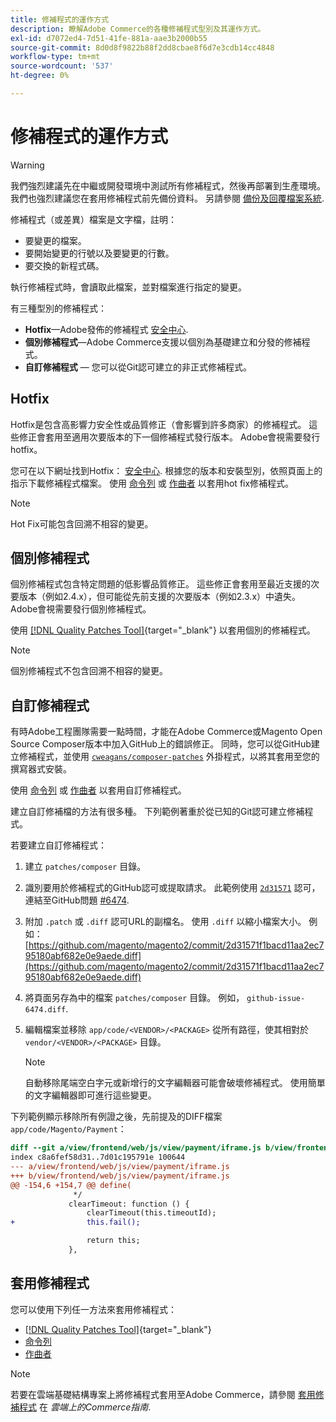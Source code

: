 ```yaml
---
title: 修補程式的運作方式
description: 瞭解Adobe Commerce的各種修補程式型別及其運作方式。
exl-id: d7072ed4-7d51-41fe-881a-aae3b2000b55
source-git-commit: 8d0d8f9822b88f2dd8cbae8f6d7e3cdb14cc4848
workflow-type: tm+mt
source-wordcount: '537'
ht-degree: 0%

---
```


# 修補程式的運作方式

>[!WARNING]
>
>我們強烈建議先在中繼或開發環境中測試所有修補程式，然後再部署到生產環境。 我們也強烈建議您在套用修補程式前先備份資料。 另請參閱 [備份及回覆檔案系統](../../installation/tutorials/backup.md).

修補程式（或差異）檔案是文字檔，註明：

- 要變更的檔案。
- 要開始變更的行號以及要變更的行數。
- 要交換的新程式碼。

執行修補程式時，會讀取此檔案，並對檔案進行指定的變更。

有三種型別的修補程式：

- **Hotfix**—Adobe發佈的修補程式 [安全中心](https://magento.com/security/patches).
- **個別修補程式**—Adobe Commerce支援以個別為基礎建立和分發的修補程式。
- **自訂修補程式** — 您可以從Git認可建立的非正式修補程式。

## Hotfix

Hotfix是包含高影響力安全性或品質修正（會影響到許多商家）的修補程式。 這些修正會套用至適用次要版本的下一個修補程式發行版本。 Adobe會視需要發行hotfix。

您可在以下網址找到Hotfix： [安全中心](https://magento.com/security/patches). 根據您的版本和安裝型別，依照頁面上的指示下載修補程式檔案。 使用 [命令列](../patches/apply.md#) 或 [作曲者](../patches/apply.md) 以套用hot fix修補程式。

>[!NOTE]
>
>Hot Fix可能包含回溯不相容的變更。

## 個別修補程式

個別修補程式包含特定問題的低影響品質修正。 這些修正會套用至最近支援的次要版本（例如2.4.x），但可能從先前支援的次要版本（例如2.3.x）中遺失。 Adobe會視需要發行個別修補程式。

使用 [[!DNL Quality Patches Tool]](https://experienceleague.adobe.com/tools/commerce-quality-patches/index.html){target="_blank"} 以套用個別的修補程式。

>[!NOTE]
>
>個別修補程式不包含回溯不相容的變更。

## 自訂修補程式

有時Adobe工程團隊需要一點時間，才能在Adobe Commerce或Magento Open Source Composer版本中加入GitHub上的錯誤修正。 同時，您可以從GitHub建立修補程式，並使用 [`cweagans/composer-patches`](https://github.com/cweagans/composer-patches/) 外掛程式，以將其套用至您的撰寫器式安裝。

使用 [命令列](apply.md#command-line) 或 [作曲者](apply.md#composer) 以套用自訂修補程式。

建立自訂修補檔的方法有很多種。 下列範例著重於從已知的Git認可建立修補程式。

若要建立自訂修補程式：

1. 建立 `patches/composer` 目錄。
1. 識別要用於修補程式的GitHub認可或提取請求。 此範例使用 [`2d31571`](https://github.com/magento/magento2/commit/2d31571f1bacd11aa2ec795180abf682e0e9aede) 認可，連結至GitHub問題 [#6474](https://github.com/magento/magento2/issues/6474).
1. 附加 `.patch` 或 `.diff` 認可URL的副檔名。 使用 `.diff` 以縮小檔案大小。 例如： [https://github.com/magento/magento2/commit/2d31571f1bacd11aa2ec795180abf682e0e9aede.diff](https://github.com/magento/magento2/commit/2d31571f1bacd11aa2ec795180abf682e0e9aede.diff)
1. 將頁面另存為中的檔案 `patches/composer` 目錄。 例如， `github-issue-6474.diff`.
1. 編輯檔案並移除 `app/code/<VENDOR>/<PACKAGE>` 從所有路徑，使其相對於 `vendor/<VENDOR>/<PACKAGE>` 目錄。

   >[!NOTE]
   >
   >自動移除尾端空白字元或新增行的文字編輯器可能會破壞修補程式。 使用簡單的文字編輯器即可進行這些變更。

下列範例顯示移除所有例證之後，先前提及的DIFF檔案 `app/code/Magento/Payment`：

```diff
diff --git a/view/frontend/web/js/view/payment/iframe.js b/view/frontend/web/js/view/payment/iframe.js
index c8a6fef58d31..7d01c195791e 100644
--- a/view/frontend/web/js/view/payment/iframe.js
+++ b/view/frontend/web/js/view/payment/iframe.js
@@ -154,6 +154,7 @@ define(
              */
             clearTimeout: function () {
                 clearTimeout(this.timeoutId);
+                this.fail();

                 return this;
             },
```

## 套用修補程式

您可以使用下列任一方法來套用修補程式：

- [[!DNL Quality Patches Tool]](https://experienceleague.adobe.com/tools/commerce-quality-patches/index.html){target="_blank"}
- [命令列](/help/upgrade/patches/apply.md#command-line)
- [作曲者](/help/upgrade/patches/apply.md#composer)

>[!NOTE]
>
>若要在雲端基礎結構專案上將修補程式套用至Adobe Commerce，請參閱 [套用修補程式](https://experienceleague.adobe.com/docs/commerce-cloud-service/user-guide/develop/upgrade/apply-patches.html) 在 _雲端上的Commerce指南_.
